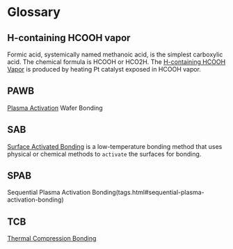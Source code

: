 # Glossary

## H-containing HCOOH vapor
Formic acid, systemically named methanoic acid, is the simplest carboxylic acid. The chemical formula is HCOOH or HCO2H.
The [H-containing HCOOH Vapor](tags.html#h-containing-hcooh-vapor) is produced by heating Pt catalyst exposed in HCOOH vapor.

## PAWB
[Plasma Activation](tags.html#plasma-activation) Wafer Bonding

## SAB
[Surface Activated Bonding](tags.html#surface-activated-bonding-sab) is a low-temperature bonding method that uses physical or chemical methods to `activate` the surfaces for bonding.

## SPAB
Sequential Plasma Activation Bonding(tags.html#sequential-plasma-activation-bonding)

## TCB
[Thermal Compression Bonding](tags.html#thermal-compression-bonding-tcb)
